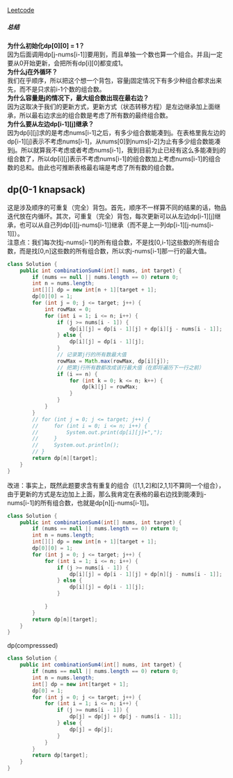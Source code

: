 [Leetcode](https://leetcode.com/problems/combination-sum-iv/)

##### 总结
**为什么初始化dp[0][0] = 1？**\
因为后面调用dp[j-nums[i-1]]要用到，而且单独一个数也算一个组合。并且j一定要从0开始更新，会把所有dp[i][0]都变成1。\
**为什么j在外循环？**\
我们在乎顺序，所以把这个想一个背包，容量j固定情况下有多少种组合都求出来先，而不是只求前i-1个数的组合数。\
**为什么容量是j的情况下，最大组合数出现在最右边？**\
因为这取决于我们的更新方式，更新方式（状态转移方程）是左边继承加上面继承，所以最右边求出的组合数是考虑了所有数的最终组合数。\
**为什么要从左边dp[i-1][j]继承？**\
因为dp[i][j]求的是考虑nums[i-1]之后，有多少组合数能凑到j。在表格里我左边的dp[i-1][j]表示不考虑nums[i-1]，从nums[0]到nums[i-2]为止有多少组合数能凑到j。所以就算我不考虑或者考虑nums[i-1]，我到目前为止已经有这么多能凑到j的组合数了，所以dp[i][j]表示不考虑nums[i-1]的组合数加上考虑nums[i-1]的组合数的总和。由此也可推断表格最右端是考虑了所有数的组合数。
## dp(0-1 knapsack)
这是涉及顺序的可重复（完全）背包。首先，顺序不一样算不同的结果的话，物品迭代放在内循环。其次，可重复（完全）背包，每次更新可以从左边dp[i-1][j]继承，也可以从自己列dp[i][j-nums[i-1]]继承（而不是上一列dp[i-1][j-nums[i-1]]）。\
注意点：我们每次找j-nums[i-1]的所有组合数，不是找[0,i-1]这些数的所有组合数，而是找[0,n]这些数的所有组合数，所以求j-nums[i-1]那一行的最大值。
```java
class Solution {
    public int combinationSum4(int[] nums, int target) {
        if (nums == null || nums.length == 0) return 0;
        int n = nums.length;
        int[][] dp = new int[n + 1][target + 1];
        dp[0][0] = 1;
        for (int j = 0; j <= target; j++) {
            int rowMax = 0;
            for (int i = 1; i <= n; i++) {
                if (j >= nums[i - 1]) {
                    dp[i][j] = dp[i - 1][j] + dp[i][j - nums[i - 1]];
                } else {
                    dp[i][j] = dp[i - 1][j];
                }
                // 记录第j行的所有数最大值
                rowMax = Math.max(rowMax, dp[i][j]);
                // 把第j行所有数都改成该行最大值（在即将遍历下一行之前）
                if (i == n) {
                    for (int k = 0; k <= n; k++) {
                        dp[k][j] = rowMax;
                    }
                }
            }
        }
        // for (int j = 0; j <= target; j++) {
        //     for (int i = 0; i <= n; i++) {
        //         System.out.print(dp[i][j]+",");
        //     }
        //     System.out.println();
        // }
        return dp[n][target];
    }
}
```
改进：事实上，既然此题要求含有重复的组合（[1,1,2]和[2,1,1]不算同一个组合），由于更新的方式是左边加上上面，那么我肯定在表格的最右边找到能凑到j-nums[i-1]的所有组合数，也就是dp[n][j-nums[i-1]]。
```java
class Solution {
    public int combinationSum4(int[] nums, int target) {
        if (nums == null || nums.length == 0) return 0;
        int n = nums.length;
        int[][] dp = new int[n + 1][target + 1];
        dp[0][0] = 1;
        for (int j = 0; j <= target; j++) {
            for (int i = 1; i <= n; i++) {
                if (j >= nums[i - 1]) {
                    dp[i][j] = dp[i - 1][j] + dp[n][j - nums[i - 1]];
                } else {
                    dp[i][j] = dp[i - 1][j];
                }
                
            }
        }
        return dp[n][target];
    }
}
```

dp(compresssed)
```java
class Solution {
    public int combinationSum4(int[] nums, int target) {
        if (nums == null || nums.length == 0) return 0;
        int n = nums.length;
        int[] dp = new int[target + 1];
        dp[0] = 1;
        for (int j = 0; j <= target; j++) {
            for (int i = 1; i <= n; i++) {
                if (j >= nums[i - 1]) {
                    dp[j] = dp[j] + dp[j - nums[i - 1]];
                } else {
                    dp[j] = dp[j];
                }
            }
        }
        return dp[target];
    }
}
```
